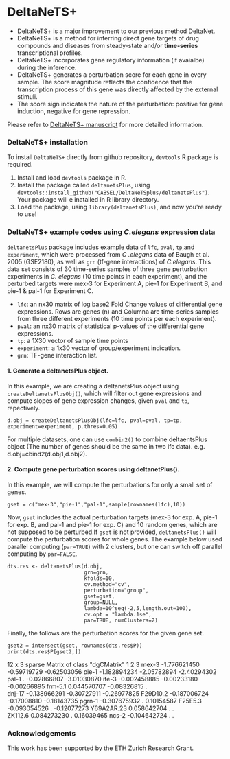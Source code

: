 

# DeltaNeTS+

- DeltaNeTS+ is a major improvement to our previous method DeltaNet.
- DeltaNeTS+ is a method for inferring direct gene targets of drug compounds and diseases from steady-state and/or __time-series__ transcriptional profiles. 
- DeltaNeTS+ incorporates gene regulatory information (if avaialbe) during the inference. 
- DeltaNeTS+ generates a perturbation score for each gene in every sample. The score magnitude reflects the confidence that the transcription process of this gene was directly affected by the external stimuli. 
- The score sign indicates the nature of the perturbation: positive for gene induction, negative for gene repression.

Please refer to [DeltaNeTS+ manuscript](https://www.biorxiv.org/content/10.1101/788968v1) for more detailed information.

### DeltaNeTS+ installation
To install `DeltaNeTS+` directly from github repository, `devtools` R package is required. 

1. Install and load `devtools` package in R.
2. Install the package called `deltanetsPlus`, using `devtools::install_github("CABSEL/DeltaNeTSplus/deltanetsPlus")`. Your package will e inatalled in R library directory.
3. Load the package, using `library(deltanetsPlus)`, and now you're ready to use!


### DeltaNeTS+ example codes using *C.elegans* expression data

`deltanetsPlus` package includes example data of `lfc`, `pval`, `tp`,and `experiment`, which were processed from *C .elegans* data of Baugh et al. 2005 (GSE2180), as well as `grn` (tf-gene interactions) of *C.elegans*. This data set consists of 30 time-series samples of three gene perturbation experiments in *C. elegans* (10 time points in each experiment), and the perturbed targets were mex-3 for Experiment A, pie-1 for Experiment B, and pie-1 & pal-1 for Experiment C.

- `lfc`: an nx30 matrix of log base2 Fold Change values of differential gene expressions. Rows are genes (n) and Columna are time-series samples from three different experiments (10 time points per each experiment).  
- `pval`: an nx30 matrix of statistical p-values of the differential gene expressions.
- `tp`: a 1X30 vector of sample time points
- `experiment`: a 1x30 vector of group/experiment indication.
- `grn`: TF-gene interaction list.

#### 1. Generate a deltanetsPlus object.

 In this example, we are creating a deltanetsPlus object using `createDeltanetsPlusObj()`, which will filter out gene expressions and compute slopes of gene expression changes, given `pval` and `tp`, repectively. 
 
```{r warning=FALSE,eval=FALSE,echo=TRUE}
d.obj = createDeltanetsPlusObj(lfc=lfc, pval=pval, tp=tp, experiment=experiment, p.thres=0.05)
```

For multiple datasets, one can use `combin2()` to combine deltaentsPlus object (The number of genes should be the same in two lfc data).
e.g. d.obj=cbind2(d.obj1,d.obj2). 

#### 2. Compute gene perturbation scores using deltanetPlus().

In this example, we will compute the perturbations for only a small set of genes.

```{r warning=FALSE,eval=FALSE,echo=TRUE}
gset = c("mex-3","pie-1","pal-1",sample(rownames(lfc),10))
```
Now, `gset` includes the actual perturbation targets (mex-3 for exp. A, pie-1 for exp. B, and pal-1 and pie-1 for exp. C) and 10 random genes, which are not supposed to be perturbed.If `gset` is not provided, `deltanetsPlus()` will compute the perturbation scores for whole genes. The example below used parallel computing (`par=TRUE`) with 2 clusters, but one can switch off parallel computing by `par=FALSE`.

```{r warning=FALSE,eval=FALSE,echo=TRUE}
dts.res <- deltanetsPlus(d.obj, 
                         grn=grn, 
                         kfolds=10,
                         cv.method="cv",
                         perturbation="group",
                         gset=gset,
                         group=NULL,
                         lambda=10^seq(-2,5,length.out=100),
                         cv.opt = "lambda.1se",
                         par=TRUE, numClusters=2)
```

Finally, the follows are the perturbation scores for the given gene set.

```{r warning=FALSE,eval=FALSE,echo=TRUE}
gset2 = intersect(gset, rownames(dts.res$P))
print(dts.res$P[gset2,])
```

12 x 3 sparse Matrix of class "dgCMatrix"
                      1           2           3
mex-3      -1.776621450 -0.59719729 -0.62503056
pie-1      -1.182894234 -2.05782894 -2.40294302
pal-1       .           -0.02866807 -3.01030870
ife-3      -0.002458885 -0.00233180 -0.00266895
frm-5.1     0.044570707 -0.08326815  .         
dnj-17     -0.138966291 -0.30727911 -0.26977825
F29D10.2   -0.187006724 -0.17008810 -0.18143735
pgrn-1     -0.307675932  .           0.10154587
F25E5.3    -0.093054526  .          -0.12077273
Y69A2AR.23  0.058642704  .           .         
ZK112.6     0.084273230  .           0.16039465
ncs-2      -0.104642724  .           .         



### Acknowledgements
This work has been supported by the ETH Zurich Research Grant.



